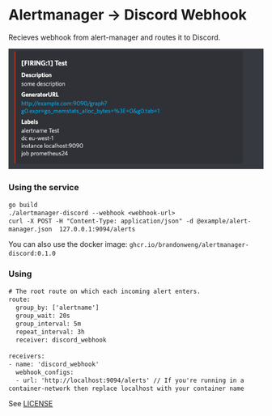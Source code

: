 Alertmanager -> Discord Webhook
============================
Recieves webhook from alert-manager and routes it to Discord.

![Discord Example](example/discord.png)

### Using the service

```
go build
./alertmanager-discord --webhook <webhook-url>
curl -X POST -H "Content-Type: application/json" -d @example/alert-manager.json  127.0.0.1:9094/alerts
```

You can also use the docker image:
`ghcr.io/brandonweng/alertmanager-discord:0.1.0`

### Using

```
# The root route on which each incoming alert enters.
route:
  group_by: ['alertname']
  group_wait: 20s
  group_interval: 5m
  repeat_interval: 3h
  receiver: discord_webhook

receivers:
- name: 'discord_webhook'
  webhook_configs:
  - url: 'http://localhost:9094/alerts' // If you're running in a container-network then replace localhost with your container name
```

See [LICENSE](./LICENSE)
